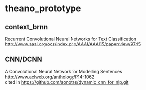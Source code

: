 # theano_prototype

## context_brnn
Recurrent Convolutional Neural Networks for Text Classification
http://www.aaai.org/ocs/index.php/AAAI/AAAI15/paper/view/9745

## CNN/DCNN
A Convolutional Neural Network for Modelling Sentences </br>
http://www.aclweb.org/anthology/P14-1062 </br>
cited in https://github.com/aonotas/dynamic_cnn_for_nlp.git


